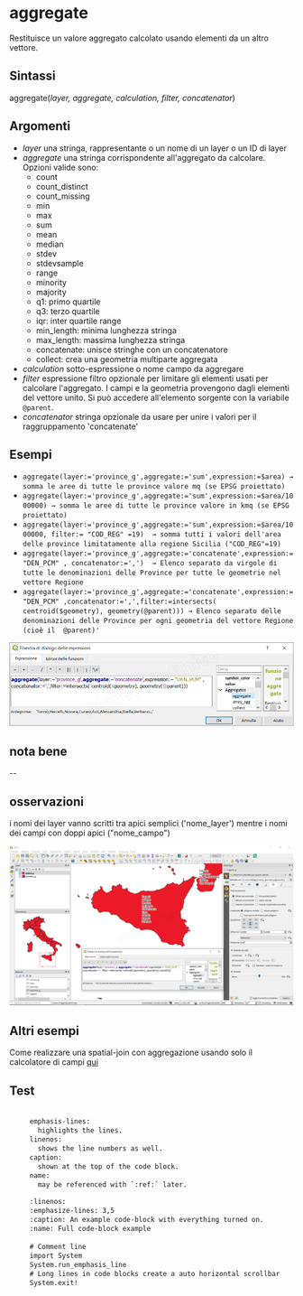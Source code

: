 # aggregate

Restituisce un valore aggregato calcolato usando elementi da un altro vettore.

## Sintassi

aggregate(*layer, aggregate, calculation, filter, concatenator*)

## Argomenti

* *layer* una stringa, rappresentante o un nome di un layer o un ID di layer
* *aggregate* una stringa corrispondente all'aggregato da calcolare. Opzioni valide sono:
  - count
  - count_distinct
  - count_missing
  - min
  - max
  - sum
  - mean
  - median
  - stdev
  - stdevsample
  - range
  - minority
  - majority
  - q1: primo quartile
  - q3: terzo quartile
  - iqr: inter quartile range
  - min_length: minima lunghezza stringa
  - max_length: massima lunghezza stringa
  - concatenate: unisce stringhe con un concatenatore
  - collect: crea una geometria multiparte aggregata
* *calculation* sotto-espressione o nome campo da aggregare
* *filter* espressione filtro opzionale per limitare gli elementi usati per calcolare l'aggregato. I campi e la geometria provengono dagli elementi del vettore unito. Si può accedere all'elemento sorgente con la variabile `@parent`.
* *concatenator* stringa opzionale da usare per unire i valori per il raggruppamento 'concatenate'


## Esempi

* `aggregate(layer:='province_g',aggregate:='sum',expression:=$area) → somma le aree di tutte le province valore mq (se EPSG proiettato)`
* `aggregate(layer:='province_g',aggregate:='sum',expression:=$area/1000000) → somma le aree di tutte le province valore in kmq (se EPSG proiettato)`
* `aggregate(layer:='province_g',aggregate:='sum',expression:=$area/1000000, filter:= "COD_REG" =19)  → somma tutti i valori dell'area delle province limitatamente alla regione Sicilia ("COD_REG"=19)`
* `aggregate(layer:='province_g',aggregate:='concatenate',expression:= "DEN_PCM" , concatenator:=',')  → Elenco separato da virgole di tutte le denominazioni delle Province per tutte le geometrie nel vettore Regione`
* `aggregate(layer:='province_g',aggregate:='concatenate',expression:= "DEN_PCM" ,concatenator:=',',filter:=intersects( centroid($geometry), geometry(@parent))) → Elenco separato delle denominazioni delle Province per ogni geometria del vettore Regione (cioè il  @parent)'`

![](/img/aggregates/aggregate/aggregate1.png)

## nota bene

--

## osservazioni

i nomi dei layer vanno scritti tra apici semplici ('nome_layer') mentre i nomi dei campi con doppi apici ("nome_campo")

![](/img/aggregates/aggregate/aggregate2.png)

## Altri esempi

Come realizzare una spatial-join con aggregazione usando solo il calcolatore di campi [qui](https://medium.com/@salvatorefiandaca/qgis-3-0-funzioni-di-aggregazione-9c8c389985c5)

## Test

``` sidebar:: Line numbers and highlights

     emphasis-lines:
       highlights the lines.
     linenos:
       shows the line numbers as well.
     caption:
       shown at the top of the code block.
     name:
       may be referenced with `:ref:` later.
```

``` code-block:: markdown
     :linenos:
     :emphasize-lines: 3,5
     :caption: An example code-block with everything turned on.
     :name: Full code-block example

     # Comment line
     import System
     System.run_emphasis_line
     # Long lines in code blocks create a auto horizontal scrollbar
     System.exit!
```
